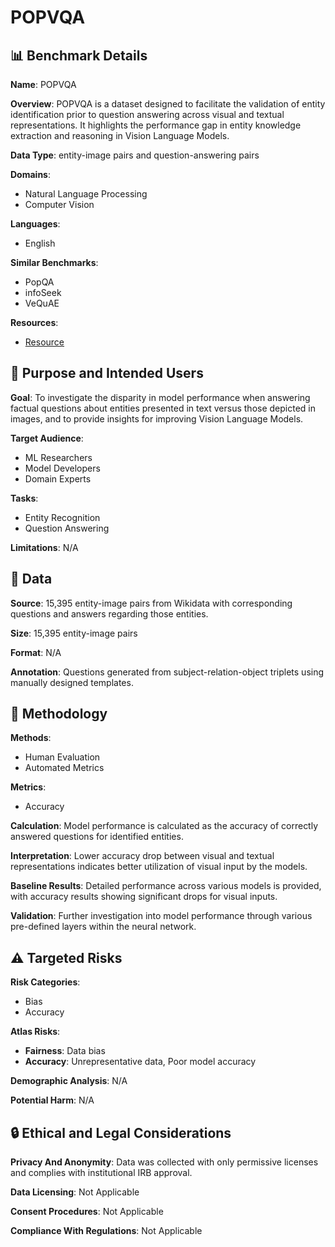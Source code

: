 # POPVQA

## 📊 Benchmark Details

**Name**: POPVQA

**Overview**: POPVQA is a dataset designed to facilitate the validation of entity identification prior to question answering across visual and textual representations. It highlights the performance gap in entity knowledge extraction and reasoning in Vision Language Models.

**Data Type**: entity-image pairs and question-answering pairs

**Domains**:
- Natural Language Processing
- Computer Vision

**Languages**:
- English

**Similar Benchmarks**:
- PopQA
- infoSeek
- VeQuAE

**Resources**:
- [Resource](N/A)

## 🎯 Purpose and Intended Users

**Goal**: To investigate the disparity in model performance when answering factual questions about entities presented in text versus those depicted in images, and to provide insights for improving Vision Language Models.

**Target Audience**:
- ML Researchers
- Model Developers
- Domain Experts

**Tasks**:
- Entity Recognition
- Question Answering

**Limitations**: N/A

## 💾 Data

**Source**: 15,395 entity-image pairs from Wikidata with corresponding questions and answers regarding those entities.

**Size**: 15,395 entity-image pairs

**Format**: N/A

**Annotation**: Questions generated from subject-relation-object triplets using manually designed templates.

## 🔬 Methodology

**Methods**:
- Human Evaluation
- Automated Metrics

**Metrics**:
- Accuracy

**Calculation**: Model performance is calculated as the accuracy of correctly answered questions for identified entities.

**Interpretation**: Lower accuracy drop between visual and textual representations indicates better utilization of visual input by the models.

**Baseline Results**: Detailed performance across various models is provided, with accuracy results showing significant drops for visual inputs.

**Validation**: Further investigation into model performance through various pre-defined layers within the neural network.

## ⚠️ Targeted Risks

**Risk Categories**:
- Bias
- Accuracy

**Atlas Risks**:
- **Fairness**: Data bias
- **Accuracy**: Unrepresentative data, Poor model accuracy

**Demographic Analysis**: N/A

**Potential Harm**: N/A

## 🔒 Ethical and Legal Considerations

**Privacy And Anonymity**: Data was collected with only permissive licenses and complies with institutional IRB approval.

**Data Licensing**: Not Applicable

**Consent Procedures**: Not Applicable

**Compliance With Regulations**: Not Applicable
